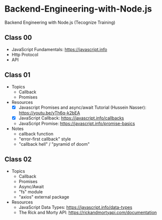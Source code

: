 # Backend-Engineering-with-Node.js

Backend Engineering with Node.js (Tecognize Training)

## Class 00

- JavaScript Fundamentals: https://javascript.info
- Http Protocol
- API

## Class 01

- Topics
  - Callback
  - Promises
- Resources
  - [x] Javascript Promises and async/await Tutorial (Hussein Nasser): https://youtu.be/yTh6q-k2bEA
  - [x] JavaScript Callback: https://javascript.info/callbacks
  - JavaScript Promise: https://javascript.info/promise-basics
- Notes
  - callback function
  - "error-first callback" style
  - "callback hell" / "pyramid of doom"

## Class 02

- Topics
  - Callback
  - Promises
  - Async/Await
  - "fs" module
  - "axios" external package
- Resources
  - JavaScript Data Types: https://javascript.info/data-types
  - The Rick and Morty API: https://rickandmortyapi.com/documentation
